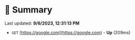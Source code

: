 # 📖 Summary
Last updated: **9/6/2023, 12:31:13 PM**

- `GET` [https://google.com](https://google.com) - **Up** (209ms)
